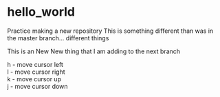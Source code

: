 # hello_world
Practice making a new repository
This is something different than was in the master branch... different things

This is an New New thing that I am adding to the next branch

h - move cursor left  
l - move cursor right  
k - move cursor up  
j - move cursor down  

